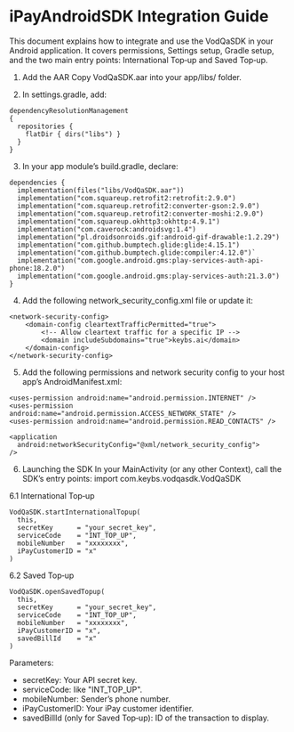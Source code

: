 # iPayAndroidSDK Integration Guide

This document explains how to integrate and use the VodQaSDK in your Android application. It covers permissions, Settings setup, Gradle setup, and the two main entry points: International Top‑up and Saved Top‑up.

1. Add the AAR
Copy VodQaSDK.aar into your app/libs/ folder.


2. In settings.gradle, add:
```
dependencyResolutionManagement
{
  repositories {
    flatDir { dirs("libs") }
  }
}
```

3. In your app module’s build.gradle, declare:

```
dependencies {
  implementation(files("libs/VodQaSDK.aar"))
  implementation("com.squareup.retrofit2:retrofit:2.9.0")
  implementation("com.squareup.retrofit2:converter-gson:2.9.0")
  implementation("com.squareup.retrofit2:converter-moshi:2.9.0")
  implementation("com.squareup.okhttp3:okhttp:4.9.1")
  implementation("com.caverock:androidsvg:1.4")
  implementation("pl.droidsonroids.gif:android-gif-drawable:1.2.29")
  implementation("com.github.bumptech.glide:glide:4.15.1")
  implementation("com.github.bumptech.glide:compiler:4.12.0")`
  implementation("com.google.android.gms:play-services-auth-api-phone:18.2.0")
  implementation("com.google.android.gms:play-services-auth:21.3.0")
}
```

4. Add the following network_security_config.xml file or update it:
```
<network-security-config>
    <domain-config cleartextTrafficPermitted="true">
        <!-- Allow cleartext traffic for a specific IP -->
        <domain includeSubdomains="true">keybs.ai</domain>
    </domain-config>
</network-security-config>
```

5. Add the following permissions and network security config to your host app’s AndroidManifest.xml:
```
<uses-permission android:name="android.permission.INTERNET" />
<uses-permission android:name="android.permission.ACCESS_NETWORK_STATE" />
<uses-permission android:name="android.permission.READ_CONTACTS" />

<application
  android:networkSecurityConfig="@xml/network_security_config">
/>
```

6. Launching the SDK
In your MainActivity (or any other Context), call the SDK’s entry points:
import com.keybs.vodqasdk.VodQaSDK

6.1 International Top‑up
```
VodQaSDK.startInternationalTopup(
  this,
  secretKey      = "your_secret_key",
  serviceCode    = "INT_TOP_UP",
  mobileNumber   = "xxxxxxxx",
  iPayCustomerID = "x"
)
```
6.2 Saved Top‑up
```
VodQaSDK.openSavedTopup(
  this,
  secretKey      = "your_secret_key",
  serviceCode    = "INT_TOP_UP",
  mobileNumber   = "xxxxxxxx",
  iPayCustomerID = "x",
  savedBillId    = "x"
)
```

Parameters:
- secretKey: Your API secret key.
- serviceCode: like "INT_TOP_UP".
- mobileNumber: Sender’s phone number.
- iPayCustomerID: Your iPay customer identifier.
- savedBillId (only for Saved Top‑up): ID of the transaction to display.
